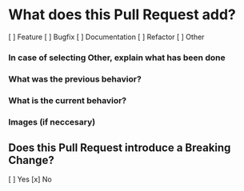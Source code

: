 # What does this Pull Request add?

[ ] Feature
[ ] Bugfix
[ ] Documentation
[ ] Refactor
[ ] Other

### In case of selecting Other, explain what has been done


### What was the previous behavior?


### What is the current behavior?


### Images (if neccesary)


## Does this Pull Request introduce a Breaking Change?

[ ] Yes
[x] No
